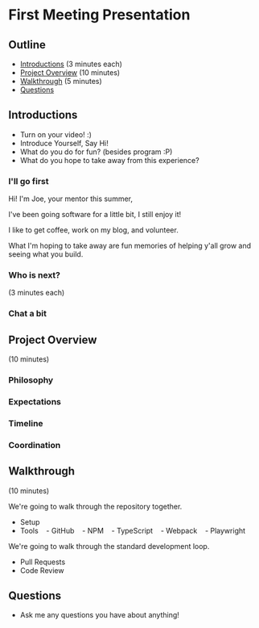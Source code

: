 # First Meeting Presentation

## Outline

- [Introductions](#introductions) (3 minutes each)
- [Project Overview](#project-overview) (10 minutes)
- [Walkthrough](#walkthrough) (5 minutes)
- [Questions](#questions)



## Introductions

- Turn on your video! :)
- Introduce Yourself, Say Hi!
- What do you do for fun? (besides program :P)
- What do you hope to take away from this experience?

### I'll go first

Hi! I'm Joe, your mentor this summer,

I've been going software for a little bit, I still enjoy it!

I like to get coffee, work on my blog, and volunteer.

What I'm hoping to take away are fun memories of helping y'all grow and seeing what you build.


### Who is next?

(3 minutes each)

### Chat a bit




## Project Overview

(10 minutes)

### Philosophy


### Expectations

### Timeline

### Coordination

## Walkthrough

(10 minutes)

We're going to walk through the repository together.

- Setup
- Tools
    - GitHub
    - NPM
    - TypeScript
    - Webpack
    - Playwright

We're going to walk through the standard development loop.

- Pull Requests
- Code Review

## Questions

- Ask me any questions you have about anything!
